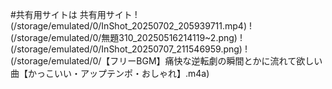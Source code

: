 #共有用サイトは
共有用サイト
!(/storage/emulated/0/InShot_20250702_205939711.mp4)
!(/storage/emulated/0/無題310_20250516214119~2.png)
!(/storage/emulated/0/InShot_20250707_211546959.png)
!(/storage/emulated/0/【フリーBGM】痛快な逆転劇の瞬間とかに流れて欲しい曲【かっこいい・アップテンポ・おしゃれ】.m4a)
